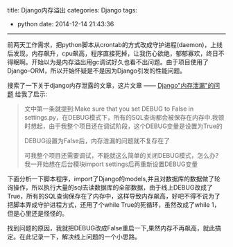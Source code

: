 title: Django内存溢出
categories: Django
tags:
  - python
date: 2014-12-14 21:43:36
---

前两天工作需求，把python脚本从crontab的方式改成守护进程(daemon)，上线后发现，内存飙升，cpu飙高，程序直接死掉，让我伤心欲绝，郁郁寡欢，终日不得眠啊。开始以为是内存溢出用gc调试好久也看不出问题。由于项目使用了Django-ORM，所以开始怀疑是不是因为Django引发的性能问题。

搜索了一下关于django内存泄露的文章，这片文章 —— [Django&quot;内存泄漏&quot;的问题](http://www.igigo.net/post/archives/66)  给我了启示:

> 文中第一条就提到:Make sure that you set DEBUG to False in settings.py，在DEBUG模式下，所有的SQL查询都会被保存在内存中.我顿时想起，由于我整个项目还在调试阶段，这个DEBUG变量是设置为True的
> 
> DEBUG设置为False后，内存泄漏的问题就不复存在了
> 
> 可我整个项目还需要调试，不能就这么简单的关闭DEBUG模式，怎么办? 我一开始想在后台模块import settings后再重新设置DEBUG变量

下面分析一下脚本程序，import了Django的models,并且对数据库的数据做了轮询操作，所以执行大量的sql去读数据库的全部数据，由于线上DEBUG改成了True，所有的SQL查询保存在了内存中，这样导致内存飙高，好吧不得不说为了把脚本弄成守护进程方式，还用了个while True的死循环，虽然改成了while 1，但是心里还是怪怪的。

找到问题的原因，我就把DEBUG改成False重启一下,果然内存不再飙高，就此搞定。在此记录一下，解决线上问题的一个小思路。

